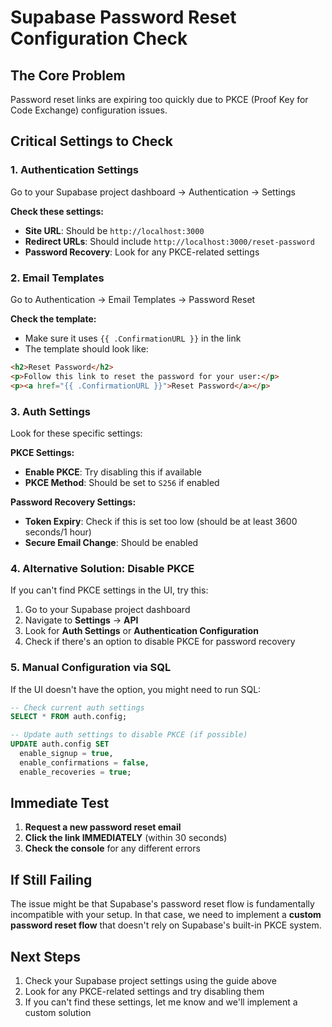 # Supabase Password Reset Configuration Check

## The Core Problem
Password reset links are expiring too quickly due to PKCE (Proof Key for Code Exchange) configuration issues.

## Critical Settings to Check

### 1. Authentication Settings
Go to your Supabase project dashboard → Authentication → Settings

**Check these settings:**
- **Site URL**: Should be `http://localhost:3000`
- **Redirect URLs**: Should include `http://localhost:3000/reset-password`
- **Password Recovery**: Look for any PKCE-related settings

### 2. Email Templates
Go to Authentication → Email Templates → Password Reset

**Check the template:**
- Make sure it uses `{{ .ConfirmationURL }}` in the link
- The template should look like:
```html
<h2>Reset Password</h2>
<p>Follow this link to reset the password for your user:</p>
<p><a href="{{ .ConfirmationURL }}">Reset Password</a></p>
```

### 3. Auth Settings
Look for these specific settings:

**PKCE Settings:**
- **Enable PKCE**: Try disabling this if available
- **PKCE Method**: Should be set to `S256` if enabled

**Password Recovery Settings:**
- **Token Expiry**: Check if this is set too low (should be at least 3600 seconds/1 hour)
- **Secure Email Change**: Should be enabled

### 4. Alternative Solution: Disable PKCE
If you can't find PKCE settings in the UI, try this:

1. Go to your Supabase project dashboard
2. Navigate to **Settings** → **API**
3. Look for **Auth Settings** or **Authentication Configuration**
4. Check if there's an option to disable PKCE for password recovery

### 5. Manual Configuration via SQL
If the UI doesn't have the option, you might need to run SQL:

```sql
-- Check current auth settings
SELECT * FROM auth.config;

-- Update auth settings to disable PKCE (if possible)
UPDATE auth.config SET 
  enable_signup = true,
  enable_confirmations = false,
  enable_recoveries = true;
```

## Immediate Test
1. **Request a new password reset email**
2. **Click the link IMMEDIATELY** (within 30 seconds)
3. **Check the console** for any different errors

## If Still Failing
The issue might be that Supabase's password reset flow is fundamentally incompatible with your setup. In that case, we need to implement a **custom password reset flow** that doesn't rely on Supabase's built-in PKCE system.

## Next Steps
1. Check your Supabase project settings using the guide above
2. Look for any PKCE-related settings and try disabling them
3. If you can't find these settings, let me know and we'll implement a custom solution 